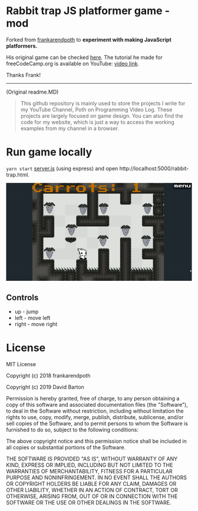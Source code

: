 # Rabbit trap JS platformer game - mod

Forked from [frankarendpoth](https://github.com/frankarendpoth/frankarendpoth.github.io) to **experiment with making JavaScript platformers.**

His original game can be checked [here](http://frankpoth.info/content/pop-vlog/javascript/2018/006-rabbit-trap/rabbit-trap.html?07).
The tutorial he made for freeCodeCamp.org is available on YouTube: [video link](https://www.youtube.com/watch?v=w-OKdSHRlfA).

Thanks Frank!

---

(Original readme.MD)

> This github repository is mainly used to store the projects I write for my YouTube Channel, Poth on Programming Video Log. These projects are largely focused on game design. You can also find the code for my website, which is just a way to access the working examples from my channel in a browser.

# Run game locally

`yarn start` [server.js](/server.js) (using express) and open http://localhost:5000/rabbit-trap.html.

![screenshot of the mod](/attachments/screenshot.gif 'screenshot of the mod')

## Controls

- up - jump
- left - move left
- right - move right

# License

MIT License

Copyright (c) 2018 frankarendpoth

Copyright (c) 2019 David Barton

Permission is hereby granted, free of charge, to any person obtaining a copy
of this software and associated documentation files (the "Software"), to deal
in the Software without restriction, including without limitation the rights
to use, copy, modify, merge, publish, distribute, sublicense, and/or sell
copies of the Software, and to permit persons to whom the Software is
furnished to do so, subject to the following conditions:

The above copyright notice and this permission notice shall be included in all
copies or substantial portions of the Software.

THE SOFTWARE IS PROVIDED "AS IS", WITHOUT WARRANTY OF ANY KIND, EXPRESS OR
IMPLIED, INCLUDING BUT NOT LIMITED TO THE WARRANTIES OF MERCHANTABILITY,
FITNESS FOR A PARTICULAR PURPOSE AND NONINFRINGEMENT. IN NO EVENT SHALL THE
AUTHORS OR COPYRIGHT HOLDERS BE LIABLE FOR ANY CLAIM, DAMAGES OR OTHER
LIABILITY, WHETHER IN AN ACTION OF CONTRACT, TORT OR OTHERWISE, ARISING FROM,
OUT OF OR IN CONNECTION WITH THE SOFTWARE OR THE USE OR OTHER DEALINGS IN THE
SOFTWARE.
